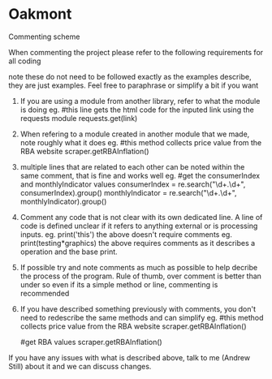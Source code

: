 # Oakmont

Commenting scheme

When commenting the project please refer to the following requirements for all coding

note these do not need to be followed exactly as the examples describe, they are just examples. Feel free to paraphrase or simplify a bit if you want

1. If you are using a module from another library, refer to what the module is doing
  eg. #this line gets the html code for the inputed link using the requests module
      requests.get(link)

2. When refering to a module created in another module that we made, note roughly what it does
  eg. #this method collects price value from the RBA website
      scraper.getRBAInflation()

3. multiple lines that are related to each other can be noted within the same comment, that is fine and works well
  eg. #get the consumerIndex and monthlyIndicator values
      consumerIndex = re.search("\d+\.\d+", consumerIndex).group()
      monthlyIndicator = re.search("\d+\.\d+", monthlyIndicator).group()

4. Comment any code that is not clear with its own dedicated line. A line of code is defined unclear if it refers to anything external or is processing inputs.
   eg. print('this') 
    the above doesn't require comments
   eg. print(testing*graphics)
   the above requires comments as it describes a operation and the base print.
   
6. If possible try and note comments as much as possible to help decribe the process of the program.
    Rule of thumb, over comment is better than under so even if its a simple method or line, commenting is recommended

7. If you have described something previously with comments, you don't need to redescribe the same methods and can simplify
  eg. #this method collects price value from the RBA website
      scraper.getRBAInflation()

      #get RBA values
      scraper.getRBAInflation()

If you have any issues with what is described above, talk to me (Andrew Still) about it and we can discuss changes.
